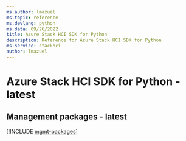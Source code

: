 ```yaml
---
ms.author: lmazuel
ms.topic: reference
ms.devlang: python
ms.data: 09/26/2022
title: Azure Stack HCI SDK for Python
description: Reference for Azure Stack HCI SDK for Python
ms.service: stackhci
author: lmazuel
---
```

# Azure Stack HCI SDK for Python - latest

## Management packages - latest
[!INCLUDE [mgmt-packages](stack-hci-mgmt-index.md)]
